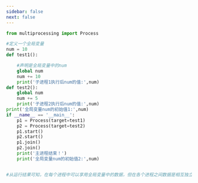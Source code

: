 ```yaml
---
sidebar: false
next: false
---
```

<BlogInfo/>






```python
from multiprocessing import Process

#定义一个全局变量
num = 10
def test1():

    #声明是全局变量中的num
    global num
    num += 10
    print('子进程1执行后num的值:',num)
def test2():
    global num
    num += 5
    print('子进程2执行后num的值:',num)
print('全局变量num的初始值1:',num)
if __name__ == '__main__':
    p1 = Process(target=test1)
    p2 = Process(target=test2)
    p1.start()
    p2.start()
    p1.join()
    p2.join()
    print('主进程结束！')
    print('全局变量num的初始值2:',num)


#从运行结果可知，在每个进程中可以享用全局变量中的数据，但在各个进程之间数据是相互独立的，互不干扰
```






<ActionBox />
        
<style>#top-box {margin-top:0.5rem!important;}</style>